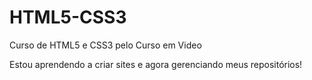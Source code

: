 # HTML5-CSS3
 Curso de HTML5 e CSS3 pelo Curso em Video

Estou aprendendo a criar sites e agora gerenciando meus repositórios!

